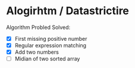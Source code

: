 # Alogirhtm / Datastrictire

Algorithm Probled Solved:

- [X] First missing positive number
- [X] Regular expression matching
- [X] Add two numbers
- [ ] Midian of two sorted array